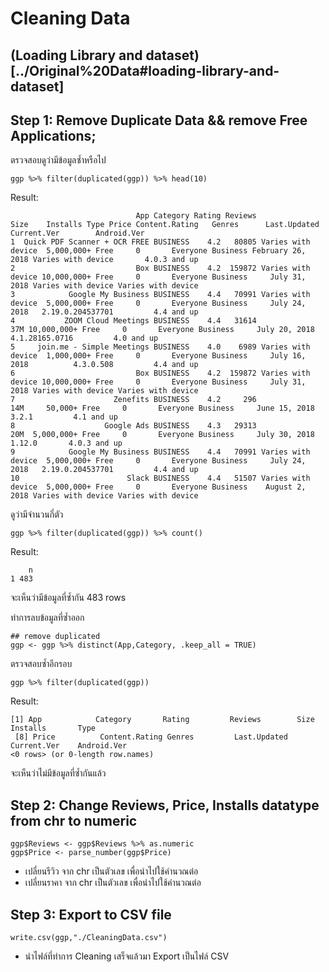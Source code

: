 # Cleaning Data
## (Loading Library and dataset)[../Original%20Data#loading-library-and-dataset]
## Step 1: Remove Duplicate Data && remove Free Applications;
ตรวจสอบดูว่ามีข้อมูลซ้ำหรือไป
```
ggp %>% filter(duplicated(ggp)) %>% head(10)
```

Result:

```
                            App Category Rating Reviews               Size    Installs Type Price Content.Rating   Genres      Last.Updated        Current.Ver        Android.Ver
1  Quick PDF Scanner + OCR FREE BUSINESS    4.2   80805 Varies with device  5,000,000+ Free     0       Everyone Business February 26, 2018 Varies with device       4.0.3 and up
2                           Box BUSINESS    4.2  159872 Varies with device 10,000,000+ Free     0       Everyone Business     July 31, 2018 Varies with device Varies with device
3            Google My Business BUSINESS    4.4   70991 Varies with device  5,000,000+ Free     0       Everyone Business     July 24, 2018   2.19.0.204537701         4.4 and up
4           ZOOM Cloud Meetings BUSINESS    4.4   31614                37M 10,000,000+ Free     0       Everyone Business     July 20, 2018     4.1.28165.0716         4.0 and up
5     join.me - Simple Meetings BUSINESS    4.0    6989 Varies with device  1,000,000+ Free     0       Everyone Business     July 16, 2018          4.3.0.508         4.4 and up
6                           Box BUSINESS    4.2  159872 Varies with device 10,000,000+ Free     0       Everyone Business     July 31, 2018 Varies with device Varies with device
7                      Zenefits BUSINESS    4.2     296                14M     50,000+ Free     0       Everyone Business     June 15, 2018              3.2.1         4.1 and up
8                    Google Ads BUSINESS    4.3   29313                20M  5,000,000+ Free     0       Everyone Business     July 30, 2018             1.12.0       4.0.3 and up
9            Google My Business BUSINESS    4.4   70991 Varies with device  5,000,000+ Free     0       Everyone Business     July 24, 2018   2.19.0.204537701         4.4 and up
10                        Slack BUSINESS    4.4   51507 Varies with device  5,000,000+ Free     0       Everyone Business    August 2, 2018 Varies with device Varies with device
```
ดูว่ามีจำนวนกี่ตัว
```
ggp %>% filter(duplicated(ggp)) %>% count()
```

Result:
```
    n
1 483
```

จะเห็นว่ามีข้อมูลที่ซ้ำกัน 483 rows

ทำการลบข้อมูลที่ซ้ำออก
```
## remove duplicated
ggp <- ggp %>% distinct(App,Category, .keep_all = TRUE)
```

ตรวจสอบซ้ำอีกรอบ
```
ggp %>% filter(duplicated(ggp))
```

Result:

```
[1] App            Category       Rating         Reviews        Size           Installs       Type          
 [8] Price          Content.Rating Genres         Last.Updated   Current.Ver    Android.Ver   
<0 rows> (or 0-length row.names)
```
จะเห็นว่าไม่มีข้อมูลที่ซ้ำกันแล้ว


## Step 2: Change Reviews, Price, Installs datatype from chr to numeric
```
ggp$Reviews <- ggp$Reviews %>% as.numeric
ggp$Price <- parse_number(ggp$Price)
```
- เปลี่ยนรีวิว จาก chr เป็นตัวเลข เพื่อนำไปใช้คำนวณต่อ
- เปลี่ยนราคา จาก chr เป็นตัวเลข เพื่อนำไปใช้คำนวณต่อ

## Step 3: Export to CSV file
```
write.csv(ggp,"./CleaningData.csv")
```
- นำไฟล์ที่ทำการ Cleaning เสร็จแล้วมา Export เป็นไฟล์ CSV
